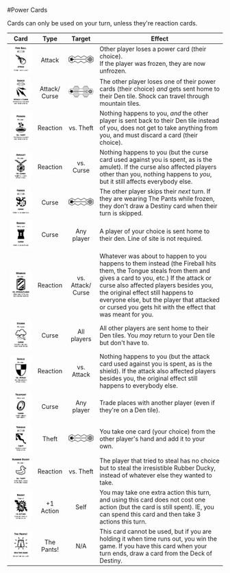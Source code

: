 #Power Cards

Cards can only be used on your turn, unless they're reaction cards.

| Card | Type | Target | Effect |
| ------------ |:----:|:---------:| ------- |
| [![Fireball](/dragon_pants/images/cards/fireball.png)](/dragon_pants/print/cards/fireball.png) | Attack | ![](/dragon_pants/images/line_of_sight_flat.png) | Other player loses a power card (their choice). <br/>If the player was frozen, they are now unfrozen. |
| [![Shock](/dragon_pants/images/cards/shock.png)](/dragon_pants/print/cards/shock.png) | Attack/<br/>Curse | ![](/dragon_pants/images/line_of_sight_diagonal.png) | The other player loses one of their power cards (their choice) *and* gets sent home to their Den tile. Shock can travel through mountain tiles.|
| [![Poison](/dragon_pants/images/cards/poison.png)](/dragon_pants/print/cards/poison.png) | Reaction | vs. Theft  | Nothing happens to you, *and* the other player is sent back to their Den tile instead of you, does not get to take anything from you, and must discard a card (their choice). |
| [![Amulet](/dragon_pants/images/cards/amulet.png)](/dragon_pants/print/cards/amulet.png) | Reaction | vs. Curse  | Nothing happens to you (but the curse card used against you is spent, as is the amulet). If the curse also affected players other than you, nothing happens to *you*, but it still affects everybody else. |
| [![Freeze](/dragon_pants/images/cards/freeze.png)](/dragon_pants/print/cards/freeze.png) | Curse | ![](/dragon_pants/images/line_of_sight_flat.png)  | The other player skips their *next* turn. If they are wearing The Pants while frozen, they don't draw a Destiny card when their turn is skipped. |
| [![Banish](/dragon_pants/images/cards/banish.png)](/dragon_pants/print/cards/banish.png) | Curse | Any player | A player of your choice is sent home to their den. Line of site is not required. |
| [![Mirror](/dragon_pants/images/cards/mirror.png)](/dragon_pants/print/cards/mirror.png) | Reaction | vs.<br/>Attack/<br/>Curse | Whatever was about to happen to you happens to them instead (the Fireball hits them, the Tongue steals from them and gives a card to you, etc.) If the attack or curse also affected players besides you, the original effect still happens to everyone else, but the player that attacked or cursed you gets hit with the effect that was meant for you. |
| [![Storm](/dragon_pants/images/cards/storm.png)](/dragon_pants/print/cards/storm.png) | Curse | All players  | All other players are sent home to their Den tiles. You *may* return to your Den tile but don't have to. |
| [![Shield](/dragon_pants/images/cards/shield.png)](/dragon_pants/print/cards/shield.png) | Reaction | vs. Attack  | Nothing happens to you (but the attack card used against you is spent, as is the shield). If the attack also affected players besides you, the original effect still happens to everybody else. |
| [![Teleport](/dragon_pants/images/cards/teleport.png)](/dragon_pants/print/cards/teleport.png) | Curse | Any player | Trade places with another player (even if they're on a Den tile). |
| [![Tongue](/dragon_pants/images/cards/tongue.png)](/dragon_pants/print/cards/tongue.png) | Theft | ![](/dragon_pants/images/line_of_sight_flat.png) | You take one card (your choice) from the other player's hand and add it to your own. |
| [![Rubber Ducky](/dragon_pants/images/cards/rubber_ducky.png)](/dragon_pants/print/cards/rubber_ducky.png) | Reaction | vs. Theft | The player that tried to steal has no choice but to steal the irresistible Rubber Ducky, instead of whatever else they wanted to take. |
| [![Boost](/dragon_pants/images/cards/boost.png)](/dragon_pants/print/cards/boost.png) | +1 Action | Self | You may take one extra action this turn, and using this card does not cost one action (but the card is still spent). IE, you can spend this card and then take 3 actions this turn. |
| [![The Pants](/dragon_pants/images/cards/the_pants.png)](/dragon_pants/print/cards/the_pants.png) | The Pants! | N/A | This card cannot be used, but if you are holding it when time runs out, you win the game. If you have this card when your turn ends, draw a card from the Deck of Destiny. |
